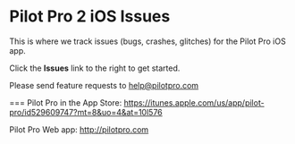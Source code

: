 Pilot Pro 2 iOS Issues
===

This is where we track issues (bugs, crashes, glitches) for the Pilot Pro iOS app.

Click the **Issues** link to the right to get started.

Please send feature requests to help@pilotpro.com

===
Pilot Pro in the App Store: https://itunes.apple.com/us/app/pilot-pro/id529609747?mt=8&uo=4&at=10l576

Pilot Pro Web app: http://pilotpro.com

